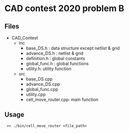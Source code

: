 # CAD contest 2020 problem B

## Files
- CAD_Contest
    - inc
        - base_DS.h : data structure except netlist & grid
        - advance_DS.h : netlist & grid
        - definition.h : global constants
        - global_func.h : global functions
        - utility.h: utility function
    - src
        - base_DS.cpp
        - advance_DS.cpp
        - global_func.cpp
        - utility.cpp
        - cell_move_router.cpp: main function

## Usage
` 
    >> ./bin/cell_move_router <file_path>
`
